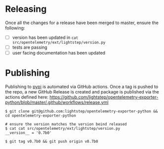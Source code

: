 # Releasing

Once all the changes for a release have been merged to master, ensure the following:

- [ ] version has been updated in `cat src/opentelemetry/ext/lightstep/version.py` 
- [ ] tests are passing
- [ ] user facing documentation has been updated

# Publishing

Publishing to [pypi](https://pypi.org/project/opentelemetry-ext-lightstep/) is automated via GitHub actions. Once a tag is pushed to the repo, a new GitHub Release is created and package is published  via the actions defined here: https://github.com/lightstep/opentelemetry-exporter-python/blob/master/.github/workflows/release.yml

```
$ git clone git@github.com:lightstep/opentelemetry-exporter-python && cd opentelemetry-exporter-python

# ensure the version matches the version beind released
$ cat cat src/opentelemetry/ext/lightstep/version.py
__version__ = '0.7b0'

$ git tag v0.7b0 && git push origin v0.7b0
```
